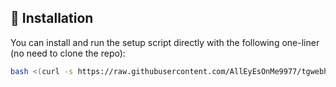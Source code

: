 ## 🚀 Installation

You can install and run the setup script directly with the following one-liner (no need to clone the repo):

```bash
bash <(curl -s https://raw.githubusercontent.com/AllEyEsOnMe9977/tgwebhooksetup/main/setup.sh)
